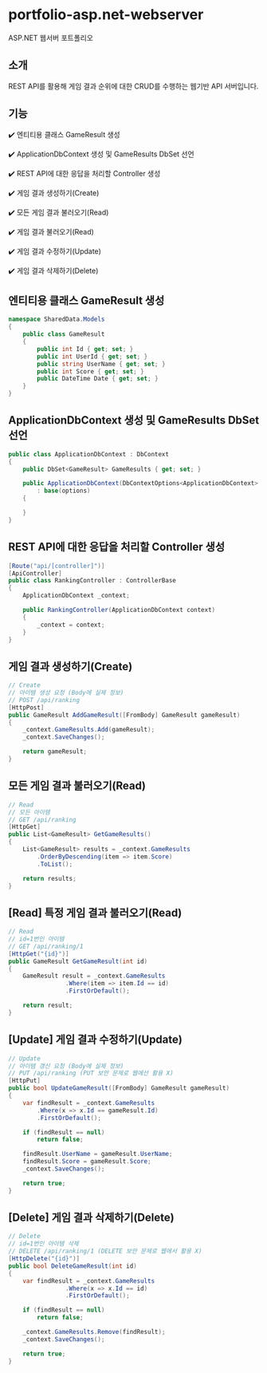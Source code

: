 # portfolio-asp.net-webserver
ASP.NET 웹서버 포트폴리오

## 소개
REST API를 활용해 게임 결과 순위에 대한 CRUD를 수행하는 웹기반 API 서버입니다.

## 기능
:heavy_check_mark: 엔티티용 클래스 GameResult 생성


:heavy_check_mark: ApplicationDbContext 생성 및 GameResults DbSet 선언


:heavy_check_mark: REST API에 대한 응답을 처리할 Controller 생성


:heavy_check_mark: 게임 결과 생성하기(Create)


:heavy_check_mark: 모든 게임 결과 불러오기(Read)


:heavy_check_mark:  게임 결과 불러오기(Read)


:heavy_check_mark: 게임 결과 수정하기(Update)


:heavy_check_mark: 게임 결과 삭제하기(Delete)


## 엔티티용 클래스 GameResult 생성
``` c#
namespace SharedData.Models
{
	public class GameResult
	{
		public int Id { get; set; }
		public int UserId { get; set; }
		public string UserName { get; set; }
		public int Score { get; set; }
		public DateTime Date { get; set; }
	}
}
```


## ApplicationDbContext 생성 및 GameResults DbSet 선언
``` c#
public class ApplicationDbContext : DbContext
{
	public DbSet<GameResult> GameResults { get; set; }

	public ApplicationDbContext(DbContextOptions<ApplicationDbContext> options)
		: base(options)
	{

	}
}
```


## REST API에 대한 응답을 처리할 Controller 생성
``` c#
[Route("api/[controller]")]
[ApiController]
public class RankingController : ControllerBase
{
	ApplicationDbContext _context;

	public RankingController(ApplicationDbContext context)
	{
		_context = context;
	}
}
```


## 게임 결과 생성하기(Create)
``` c#
// Create
// 아이템 생성 요청 (Body에 실제 정보)
// POST /api/ranking
[HttpPost]
public GameResult AddGameResult([FromBody] GameResult gameResult)
{
	_context.GameResults.Add(gameResult);
	_context.SaveChanges();

	return gameResult;
}
```


## 모든 게임 결과 불러오기(Read)
``` c#
// Read
// 모든 아이템
// GET /api/ranking
[HttpGet]
public List<GameResult> GetGameResults()
{
	List<GameResult> results = _context.GameResults
		.OrderByDescending(item => item.Score)
		.ToList();

	return results;
}
```


## [Read] 특정 게임 결과 불러오기(Read)
``` c#
// Read
// id=1번인 아이템
// GET /api/ranking/1
[HttpGet("{id}")]
public GameResult GetGameResult(int id)
{
	GameResult result = _context.GameResults
				.Where(item => item.Id == id)
				.FirstOrDefault();

	return result;
}
```


## [Update] 게임 결과 수정하기(Update)
``` c#
// Update
// 아이템 갱신 요청 (Body에 실제 정보)
// PUT /api/ranking (PUT 보안 문제로 웹에선 활용 X)
[HttpPut]
public bool UpdateGameResult([FromBody] GameResult gameResult)
{
	var findResult = _context.GameResults
		.Where(x => x.Id == gameResult.Id)
		.FirstOrDefault();

	if (findResult == null)
		return false;

	findResult.UserName = gameResult.UserName;
	findResult.Score = gameResult.Score;
	_context.SaveChanges();

	return true;
}
```


## [Delete] 게임 결과 삭제하기(Delete)
``` c#
// Delete
// id=1번인 아이템 삭제
// DELETE /api/ranking/1 (DELETE 보안 문제로 웹에서 활용 X)
[HttpDelete("{id}")]
public bool DeleteGameResult(int id)
{
	var findResult = _context.GameResults
				.Where(x => x.Id == id)
				.FirstOrDefault();

	if (findResult == null)
		return false;

	_context.GameResults.Remove(findResult);
	_context.SaveChanges();

	return true;
}
```
